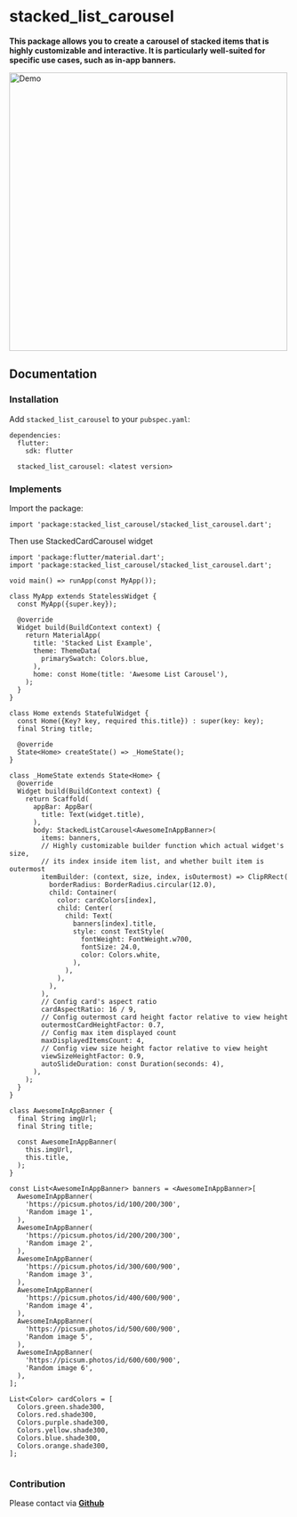 # stacked_list_carousel

**This package allows you to create a carousel of stacked items that is highly customizable and interactive. It is particularly well-suited for specific use cases, such as in-app banners.**

<img alt="Demo" src="https://raw.githubusercontent.com/hongduc6/stacked_list_carousel/master/example/asset/demo.gif" height="500">

## Documentation

### Installation
Add `stacked_list_carousel` to your `pubspec.yaml`:

```
dependencies:
  flutter:
    sdk: flutter

  stacked_list_carousel: <latest version>
```
### Implements

Import the package:

```
import 'package:stacked_list_carousel/stacked_list_carousel.dart';
```

Then use StackedCardCarousel widget

```
import 'package:flutter/material.dart';
import 'package:stacked_list_carousel/stacked_list_carousel.dart';

void main() => runApp(const MyApp());

class MyApp extends StatelessWidget {
  const MyApp({super.key});

  @override
  Widget build(BuildContext context) {
    return MaterialApp(
      title: 'Stacked List Example',
      theme: ThemeData(
        primarySwatch: Colors.blue,
      ),
      home: const Home(title: 'Awesome List Carousel'),
    );
  }
}

class Home extends StatefulWidget {
  const Home({Key? key, required this.title}) : super(key: key);
  final String title;

  @override
  State<Home> createState() => _HomeState();
}

class _HomeState extends State<Home> {
  @override
  Widget build(BuildContext context) {
    return Scaffold(
      appBar: AppBar(
        title: Text(widget.title),
      ),
      body: StackedListCarousel<AwesomeInAppBanner>(
        items: banners,
        // Highly customizable builder function which actual widget's size,
        // its index inside item list, and whether built item is outermost
        itemBuilder: (context, size, index, isOutermost) => ClipRRect(
          borderRadius: BorderRadius.circular(12.0),
          child: Container(
            color: cardColors[index],
            child: Center(
              child: Text(
                banners[index].title,
                style: const TextStyle(
                  fontWeight: FontWeight.w700,
                  fontSize: 24.0,
                  color: Colors.white,
                ),
              ),
            ),
          ),
        ),
        // Config card's aspect ratio
        cardAspectRatio: 16 / 9,
        // Config outermost card height factor relative to view height
        outermostCardHeightFactor: 0.7,
        // Config max item displayed count
        maxDisplayedItemsCount: 4,
        // Config view size height factor relative to view height
        viewSizeHeightFactor: 0.9,
        autoSlideDuration: const Duration(seconds: 4),
      ),
    );
  }
}

class AwesomeInAppBanner {
  final String imgUrl;
  final String title;

  const AwesomeInAppBanner(
    this.imgUrl,
    this.title,
  );
}

const List<AwesomeInAppBanner> banners = <AwesomeInAppBanner>[
  AwesomeInAppBanner(
    'https://picsum.photos/id/100/200/300',
    'Random image 1',
  ),
  AwesomeInAppBanner(
    'https://picsum.photos/id/200/200/300',
    'Random image 2',
  ),
  AwesomeInAppBanner(
    'https://picsum.photos/id/300/600/900',
    'Random image 3',
  ),
  AwesomeInAppBanner(
    'https://picsum.photos/id/400/600/900',
    'Random image 4',
  ),
  AwesomeInAppBanner(
    'https://picsum.photos/id/500/600/900',
    'Random image 5',
  ),
  AwesomeInAppBanner(
    'https://picsum.photos/id/600/600/900',
    'Random image 6',
  ),
];

List<Color> cardColors = [
  Colors.green.shade300,
  Colors.red.shade300,
  Colors.purple.shade300,
  Colors.yellow.shade300,
  Colors.blue.shade300,
  Colors.orange.shade300,
];
       
```

### Contribution

Please contact via [**Github**](https://github.com/hongduc6)
